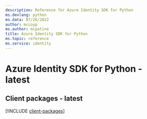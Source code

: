 ```yaml
---
description: Reference for Azure Identity SDK for Python
ms.devlang: python
ms.data: 07/26/2022
author: mccoyp
ms.author: mcpatino
title: Azure Identity SDK for Python
ms.topic: reference
ms.service: identity
---
```

# Azure Identity SDK for Python - latest

## Client packages - latest
[!INCLUDE [client-packages](identity-client-index.md)]